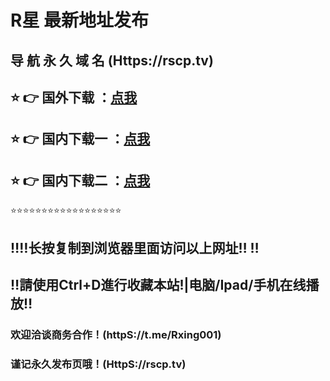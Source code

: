 # R星 最新地址发布 
## 导 航 永 久 域 名  (Https://rscp.tv)
## ⭐️ 👉 国外下载 ：[点我](Https://www.wouyta.com/?packer/home)
## ⭐️ 👉 国内下载一 ：[点我](Https://abc.tongxiandp.xyz/?packer/home)
## ⭐️ 👉 国内下载二 ：[点我](Https://d.fly-pig.com/?packer/home)
⭐️⭐️⭐️⭐️⭐️⭐️⭐️⭐️⭐️⭐️⭐️⭐️⭐️⭐️⭐️⭐️⭐️⭐️
## ‼️‼️长按复制到浏览器里面访问以上网址‼️  ‼️
## ‼️請使用Ctrl+D進行收藏本站!|电脑/Ipad/手机在线播放‼️
### 欢迎洽谈商务合作！(httpS://t.me/Rxing001)
### 谨记永久发布页哦！(HttpS://rscp.tv)

